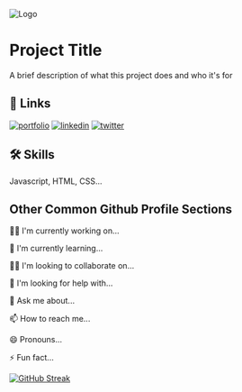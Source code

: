 
![Logo](<img width="1920" height="1080" alt="Fabián Moya" src="https://github.com/user-attachments/assets/af5d6253-2a5a-4005-9c15-95daf3f11e93" />)



# Project Title

A brief description of what this project does and who it's for


## 🔗 Links
[![portfolio](https://img.shields.io/badge/my_portfolio-000?style=for-the-badge&logo=ko-fi&logoColor=white)](https://katherineoelsner.com/)
[![linkedin](https://img.shields.io/badge/linkedin-0A66C2?style=for-the-badge&logo=linkedin&logoColor=white)](https://www.linkedin.com/)
[![twitter](https://img.shields.io/badge/twitter-1DA1F2?style=for-the-badge&logo=twitter&logoColor=white)](https://twitter.com/)


## 🛠 Skills
Javascript, HTML, CSS...


## Other Common Github Profile Sections
👩‍💻 I'm currently working on...

🧠 I'm currently learning...

👯‍♀️ I'm looking to collaborate on...

🤔 I'm looking for help with...

💬 Ask me about...

📫 How to reach me...

😄 Pronouns...

⚡️ Fun fact...

<a href="https://git.io/streak-stats"><img src="https://github-readme-streak-stats.herokuapp.com?user=moya06&theme=dark&hide_border=true&border_radius=4&short_numbers=true&date_format=j%20M%5B%20Y%5D&card_width=480&card_height=200&type=png" alt="GitHub Streak" /></a>
